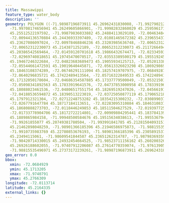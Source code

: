 ```yaml
---
title: Massawippi
feature_type: water_body
description: ''
geometry: POLYGON ((-71.98987196873911 45.26962431830008, -71.99279021214632 45.26551661695055,
  -71.99708174656941 45.26249605866901, -71.99982832860029 45.25959617151899, -71.99965666722399
  45.25512522197592, -71.99879836033882 45.24884113029189, -72.00463484715502 45.24847856532655,
  -72.00944136570884 45.24436933397489, -72.01081465672382 45.23965543785057, -72.00892638157811
  45.23627086097024, -72.00978468846236 45.23203985636748, -72.00652312230073 45.22345599367844,
  -72.00652312230073 45.2143871252189, -72.00652312230073 45.21172664942905, -72.01098631810103
  45.20386542569464, -72.01459120701618 45.19866432674471, -72.02334593723957 45.19781759121702,
  -72.02969740818651 45.19745470070517, -72.03553389500179 45.19551924555538, -72.04411696384796
  45.19467246322684, -72.04823683689473 45.19055934125713, -72.0520133871871 45.19104325338787,
  -72.05544661472591 45.19019640445871, -72.05613326023298 45.18692986912734, -72.06231306980268
  45.18463108374289, -72.06746291111094 45.18257419707975, -72.0684928793724 45.17906521890207,
  -72.0640296835721 45.17422489413564, -72.05716322849533 45.17422489413564, -72.04943846653343
  45.17132050178604, -72.04686354587885 45.17337779500049, -72.05321501682577 45.17616107341463,
  -72.05098341892563 45.17833919641576, -72.04737853000958 45.17833919641576, -72.0461769003718
  45.18088023461536, -72.04806517551754 45.18269519247026, -72.04566191624106 45.18475207476187,
  -72.04188536594872 45.18390513223019, -72.03725050877119 45.17906521890207, -72.02935408543208
  45.1797912321304, -72.02712248753282 45.18354215300232, -72.03089903782518 45.18547801547436,
  -72.0267791647784 45.18717184113651, -72.02283095310884 45.18463108374289, -72.01836775730943
  45.18680888273703, -72.0118446249853 45.18511504627529, -72.01939772557091 45.18257419707975,
  -72.01733778904706 45.18172722214801, -72.00909804295441 45.18378413941117, -72.00617979954721
  45.1889865984158, -71.99948500584676 45.19515634038613, -71.9955367941772 45.20289781537921,
  -71.99261855077 45.20749381780504, -71.993991841785 45.21281504093151, -71.98987196873911
  45.21462898048259, -71.98901366185396 45.21946586975873, -71.98815535496971 45.22260962715677,
  -71.9910735983769 45.22780853676193, -71.98901366185396 45.23058915370321, -71.98884200047675
  45.23494115061, -71.98609541844587 45.23651262314787, -71.98798369359248 45.24074329474809,
  -71.98420714330015 45.24932454664525, -71.98523711156162 45.26020032688931, -71.97802733373042
  45.26926188602055, -71.97407912206087 45.27614770359074, -71.97613905858471 45.27663088748705,
  -71.98815535496971 45.27373172239261, -71.98987196873911 45.26962431830008))
geo_error: 0.0
bbox:
  xmin: -72.0684929
  ymin: 45.1713205
  xmax: -71.9740791
  ymax: 45.2766309
longitude: -72.0113714
latitude: 45.2164335
external_links: {}
---
```


